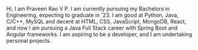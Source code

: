Hi, I am Praveen Rao V P.
I am currently pursuing my Bachelors in Engineering, expecting to graduate in '23.
I am good at Python, Java, C/C++, MySQL and decent at HTML, CSS, JavaScript, MongoDB, React, and now I am pursuing a Java Full Stack career with Spring Boot and Angular frameworks. 
I am aspiring to be a developer, and I am undertaking personal projects.


